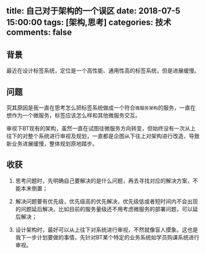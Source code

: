 title: 自己对于架构的一个误区
date: 2018-07-5 15:00:00
tags: [架构,思考]
categories: 技术
comments: false
---

## 背景

最近在设计标签系统，定位是一个高性能、通用性高的标签系统，但是进展缓慢。

## 问题

究其原因是我一直在思考怎么把标签系统做成一个符合`微服务架构`的服务，一直在想作为一个微服务，标签应该怎么样和其他微服务交互。

审视下BT现有的架构，虽然一直在试图往微服务方向转变，但始终没有一次从上往下的对整个系统进行审视及规划，一直都是企图从下往上对架构进行改造，导致新业务进展缓慢，整体规划原地踏步。

## 收获

1. 思考问题时，先明确自己要解决的是什么问题，再去寻找对应的解决方案，不能本末倒置；

2. 解决问题要有优先级，优先级高的优先解决，优先级低或者短时间内不会出现的问题延后解决。比如目前的服务量级还不用考虑微服务的部署问题，可以延后解决；

3. 设计架构时，最好可以从上往下对系统进行审视，不然就像盲人摸象。这也是我下一步计划要做的事情，先针对BT某个特定的业务系统如学员购课系统进行审视。


